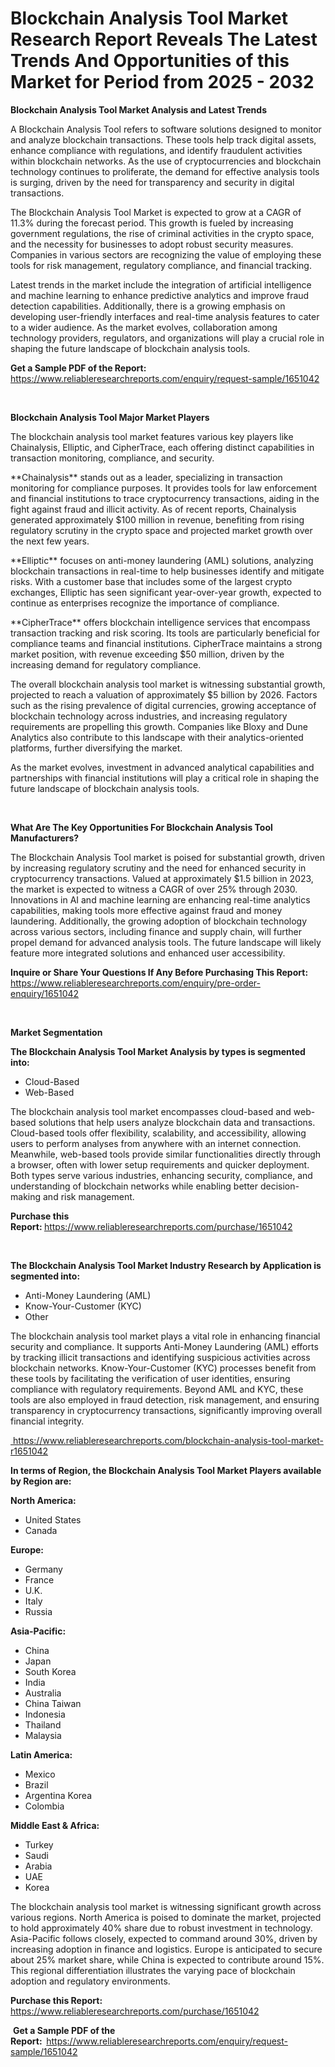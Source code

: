 <p><h1>Blockchain Analysis Tool Market Research Report Reveals The Latest Trends And Opportunities of this Market for Period from 2025 - 2032</h1></p><p><strong>Blockchain Analysis Tool Market Analysis and Latest Trends</strong></p>
<p><p>A Blockchain Analysis Tool refers to software solutions designed to monitor and analyze blockchain transactions. These tools help track digital assets, enhance compliance with regulations, and identify fraudulent activities within blockchain networks. As the use of cryptocurrencies and blockchain technology continues to proliferate, the demand for effective analysis tools is surging, driven by the need for transparency and security in digital transactions.</p><p>The Blockchain Analysis Tool Market is expected to grow at a CAGR of 11.3% during the forecast period. This growth is fueled by increasing government regulations, the rise of criminal activities in the crypto space, and the necessity for businesses to adopt robust security measures. Companies in various sectors are recognizing the value of employing these tools for risk management, regulatory compliance, and financial tracking. </p><p>Latest trends in the market include the integration of artificial intelligence and machine learning to enhance predictive analytics and improve fraud detection capabilities. Additionally, there is a growing emphasis on developing user-friendly interfaces and real-time analysis features to cater to a wider audience. As the market evolves, collaboration among technology providers, regulators, and organizations will play a crucial role in shaping the future landscape of blockchain analysis tools.</p></p>
<p><strong>Get a Sample PDF of the Report:&nbsp;</strong> <a href="https://www.reliableresearchreports.com/enquiry/request-sample/1651042?utm_campaign=120&utm_medium=2&utm_source=Github&utm_content=ia&utm_term=19042025&utm_id=blockchain-analysis-tool">https://www.reliableresearchreports.com/enquiry/request-sample/1651042</a></p>
<p>&nbsp;</p>
<p><strong>Blockchain Analysis Tool Major Market Players</strong></p>
<p><p>The blockchain analysis tool market features various key players like Chainalysis, Elliptic, and CipherTrace, each offering distinct capabilities in transaction monitoring, compliance, and security.</p><p>**Chainalysis** stands out as a leader, specializing in transaction monitoring for compliance purposes. It provides tools for law enforcement and financial institutions to trace cryptocurrency transactions, aiding in the fight against fraud and illicit activity. As of recent reports, Chainalysis generated approximately $100 million in revenue, benefiting from rising regulatory scrutiny in the crypto space and projected market growth over the next few years.</p><p>**Elliptic** focuses on anti-money laundering (AML) solutions, analyzing blockchain transactions in real-time to help businesses identify and mitigate risks. With a customer base that includes some of the largest crypto exchanges, Elliptic has seen significant year-over-year growth, expected to continue as enterprises recognize the importance of compliance.</p><p>**CipherTrace** offers blockchain intelligence services that encompass transaction tracking and risk scoring. Its tools are particularly beneficial for compliance teams and financial institutions. CipherTrace maintains a strong market position, with revenue exceeding $50 million, driven by the increasing demand for regulatory compliance.</p><p>The overall blockchain analysis tool market is witnessing substantial growth, projected to reach a valuation of approximately $5 billion by 2026. Factors such as the rising prevalence of digital currencies, growing acceptance of blockchain technology across industries, and increasing regulatory requirements are propelling this growth. Companies like Bloxy and Dune Analytics also contribute to this landscape with their analytics-oriented platforms, further diversifying the market.</p><p>As the market evolves, investment in advanced analytical capabilities and partnerships with financial institutions will play a critical role in shaping the future landscape of blockchain analysis tools.</p></p>
<p>&nbsp;</p>
<p><strong>What Are The Key Opportunities For Blockchain Analysis Tool Manufacturers?</strong></p>
<p><p>The Blockchain Analysis Tool market is poised for substantial growth, driven by increasing regulatory scrutiny and the need for enhanced security in cryptocurrency transactions. Valued at approximately $1.5 billion in 2023, the market is expected to witness a CAGR of over 25% through 2030. Innovations in AI and machine learning are enhancing real-time analytics capabilities, making tools more effective against fraud and money laundering. Additionally, the growing adoption of blockchain technology across various sectors, including finance and supply chain, will further propel demand for advanced analysis tools. The future landscape will likely feature more integrated solutions and enhanced user accessibility.</p></p>
<p><strong>Inquire or Share Your Questions If Any Before Purchasing This Report:</strong> <a href="https://www.reliableresearchreports.com/enquiry/pre-order-enquiry/1651042?utm_campaign=120&utm_medium=2&utm_source=Github&utm_content=ia&utm_term=19042025&utm_id=blockchain-analysis-tool">https://www.reliableresearchreports.com/enquiry/pre-order-enquiry/1651042</a></p>
<p>&nbsp;</p>
<p><strong>Market Segmentation</strong></p>
<p><strong>The Blockchain Analysis Tool Market Analysis by types is segmented into:</strong></p>
<p><ul><li>Cloud-Based</li><li>Web-Based</li></ul></p>
<p><p>The blockchain analysis tool market encompasses cloud-based and web-based solutions that help users analyze blockchain data and transactions. Cloud-based tools offer flexibility, scalability, and accessibility, allowing users to perform analyses from anywhere with an internet connection. Meanwhile, web-based tools provide similar functionalities directly through a browser, often with lower setup requirements and quicker deployment. Both types serve various industries, enhancing security, compliance, and understanding of blockchain networks while enabling better decision-making and risk management.</p></p>
<p><strong>Purchase this Report:&nbsp;</strong><a href="https://www.reliableresearchreports.com/purchase/1651042?utm_campaign=120&utm_medium=2&utm_source=Github&utm_content=ia&utm_term=19042025&utm_id=blockchain-analysis-tool">https://www.reliableresearchreports.com/purchase/1651042</a></p>
<p>&nbsp;</p>
<p><strong>The Blockchain Analysis Tool Market Industry Research by Application is segmented into:</strong></p>
<p><ul><li>Anti-Money Laundering (AML)</li><li>Know-Your-Customer (KYC)</li><li>Other</li></ul></p>
<p><p>The blockchain analysis tool market plays a vital role in enhancing financial security and compliance. It supports Anti-Money Laundering (AML) efforts by tracking illicit transactions and identifying suspicious activities across blockchain networks. Know-Your-Customer (KYC) processes benefit from these tools by facilitating the verification of user identities, ensuring compliance with regulatory requirements. Beyond AML and KYC, these tools are also employed in fraud detection, risk management, and ensuring transparency in cryptocurrency transactions, significantly improving overall financial integrity.</p></p>
<p><a href="https://www.reliableresearchreports.com/blockchain-analysis-tool-market-r1651042?utm_campaign=120&utm_medium=2&utm_source=Github&utm_content=ia&utm_term=19042025&utm_id=blockchain-analysis-tool">&nbsp;https://www.reliableresearchreports.com/blockchain-analysis-tool-market-r1651042</a></p>
<p><strong>In terms of Region, the Blockchain Analysis Tool Market Players available by Region are:</strong></p>
<p>
    <p> <strong> North America: </strong>
        <ul>
            <li>United States</li>
            <li>Canada</li>
        </ul>
        </p> 
    <p> <strong> Europe: </strong>
        <ul>
            <li>Germany</li>
            <li>France</li>
            <li>U.K.</li>
            <li>Italy</li>
            <li>Russia</li>
        </ul>
        </p> 
    <p> <strong> Asia-Pacific: </strong>
        <ul>
            <li>China</li>
            <li>Japan</li>
            <li>South Korea</li>
            <li>India</li>
            <li>Australia</li>
            <li>China Taiwan</li>
            <li>Indonesia</li>
            <li>Thailand</li>
            <li>Malaysia</li>
        </ul>
        </p> 
    <p> <strong> Latin America: </strong>
        <ul>
            <li>Mexico</li>
            <li>Brazil</li>
            <li>Argentina Korea</li>
            <li>Colombia</li>
        </ul>
        </p> 
    <p> <strong> Middle East & Africa: </strong>
        <ul>
            <li>Turkey</li>
            <li>Saudi</li>
            <li>Arabia</li>
            <li>UAE</li>
            <li>Korea</li>
        </ul>
    </p>
    </p>
<p><p>The blockchain analysis tool market is witnessing significant growth across various regions. North America is poised to dominate the market, projected to hold approximately 40% share due to robust investment in technology. Asia-Pacific follows closely, expected to command around 30%, driven by increasing adoption in finance and logistics. Europe is anticipated to secure about 25% market share, while China is expected to contribute around 15%. This regional differentiation illustrates the varying pace of blockchain adoption and regulatory environments.</p></p>
<p><strong>Purchase this Report: </strong><a href="https://www.reliableresearchreports.com/purchase/1651042?utm_campaign=120&utm_medium=2&utm_source=Github&utm_content=ia&utm_term=19042025&utm_id=blockchain-analysis-tool">https://www.reliableresearchreports.com/purchase/1651042</a></p>
<p>&nbsp;<strong>Get a Sample PDF of the Report:&nbsp;&nbsp;</strong><a href="https://www.reliableresearchreports.com/enquiry/request-sample/1651042?utm_campaign=120&utm_medium=2&utm_source=Github&utm_content=ia&utm_term=19042025&utm_id=blockchain-analysis-tool">https://www.reliableresearchreports.com/enquiry/request-sample/1651042</a></p>
<p><strong></strong></p>
<p><p></p><p></p><p></p></p>